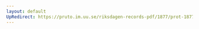 ```yaml
---
layout: default
UpRedirect: https://pruto.im.uu.se/riksdagen-records-pdf/1877/prot-1877--ak--045/prot-1877--ak--045_028.pdf
---
```

